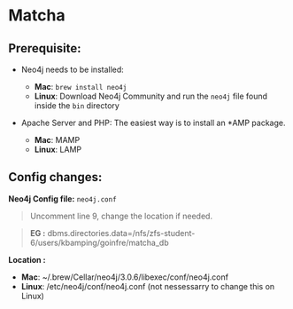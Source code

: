 # Matcha

## Prerequisite:
- Neo4j needs to be installed: 
  - **Mac**: `brew install neo4j`
  - **Linux**: Download Neo4j Community and run the `neo4j` file found inside the `bin` directory
  
- Apache Server and PHP:
  The easiest way is to install an *AMP package.
  - **Mac**: MAMP
  - **Linux**: LAMP

## Config changes: 
**Neo4j Config file:**
`neo4j.conf`
> Uncomment line 9, change the location if needed. 

> **EG :** dbms.directories.data=/nfs/zfs-student-6/users/kbamping/goinfre/matcha_db

**Location :**
  - **Mac**: ~/.brew/Cellar/neo4j/3.0.6/libexec/conf/neo4j.conf
  - **Linux**: /etc/neo4j/conf/neo4j.conf (not nessessarry to change this on Linux)

